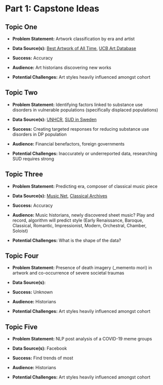 # Part 1: Capstone Ideas

## Topic One

- **Problem Statement:** Artwork classification by era and artist

- **Data Source(s):** [Best Artwork of All Time](https://www.kaggle.com/ikarus777/best-artworks-of-all-time), [UCB Art Database](https://guides.lib.berkeley.edu/c.php?g=478634&p=4689064)

- **Success:** Accuracy

- **Audience:** Art historians discovering new works

- **Potential Challenges:** Art styles heavily influenced amongst cohort


## Topic Two

- **Problem Statement:** Identifying factors linked to substance use disorders in vulnerable populations (specifically displaced populations)

- **Data Source(s):** [UNHCR](http://popstats.unhcr.org/en/overview), [SUD in Sweden](https://figshare.com/articles/Substance_use_disorders_in_refugee_and_migrant_groups_in_Sweden_A_nationwide_cohort_study_of_1_2_million_people/10256042)

- **Success:** Creating targeted responses for reducing substance use disorders in DP population

- **Audience:** Financial benefactors, foreign governments

- **Potential Challenges:** Inaccurately or underreported data, researching SUD requires strong 


## Topic Three

- **Problem Statement:** Predicting era, composer of classical music piece

- **Data Source(s):** [Music Net](https://homes.cs.washington.edu/~thickstn/musicnet.html), [Classical Archives](https://www.classicalarchives.com/)

- **Success:** Accuracy

- **Audience:** Music historians, newly discovered sheet music? Play and record, algorithm will predict style (Early Renaissance, Baroque, Classical, Romantic, Impressionist, Modern, Orchestral, Chamber, Soloist)

- **Potential Challenges:** What is the shape of the data?


## Topic Four

- **Problem Statement:** Presence of death imagery (_memento mori) in artwork and co-occurrence of severe societal traumas

- **Data Source(s):** 

- **Success:** Unknown

- **Audience:** Historians

- **Potential Challenges:** Art styles heavily influenced amongst cohort


## Topic Five

- **Problem Statement:** NLP post analysis of a COVID-19 meme groups

- **Data Source(s):** Facebook

- **Success:** Find trends of most 

- **Audience:** Historians

- **Potential Challenges:** Art styles heavily influenced amongst cohort

